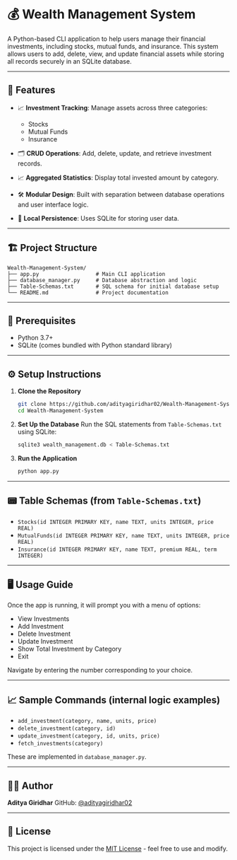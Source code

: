 # 💰 Wealth Management System

A Python-based CLI application to help users manage their financial investments, including stocks, mutual funds, and insurance. This system allows users to add, delete, view, and update financial assets while storing all records securely in an SQLite database.

---

## 🚀 Features

* 📈 **Investment Tracking**: Manage assets across three categories:

  * Stocks
  * Mutual Funds
  * Insurance
* 🗂️ **CRUD Operations**: Add, delete, update, and retrieve investment records.
* 📈 **Aggregated Statistics**: Display total invested amount by category.
* 🛠️ **Modular Design**: Built with separation between database operations and user interface logic.
* 📂 **Local Persistence**: Uses SQLite for storing user data.

---

## 🏗️ Project Structure

```
Wealth-Management-System/
├── app.py                  # Main CLI application
├── database_manager.py     # Database abstraction and logic
├── Table-Schemas.txt       # SQL schema for initial database setup
└── README.md               # Project documentation
```

---

## 🧰 Prerequisites

* Python 3.7+
* SQLite (comes bundled with Python standard library)

---

## ⚙️ Setup Instructions

1. **Clone the Repository**

   ```bash
   git clone https://github.com/adityagiridhar02/Wealth-Management-System.git
   cd Wealth-Management-System
   ```

2. **Set Up the Database**
   Run the SQL statements from `Table-Schemas.txt` using SQLite:

   ```bash
   sqlite3 wealth_management.db < Table-Schemas.txt
   ```

3. **Run the Application**

   ```bash
   python app.py
   ```

---

## 📟 Table Schemas (from `Table-Schemas.txt`)

* `Stocks(id INTEGER PRIMARY KEY, name TEXT, units INTEGER, price REAL)`
* `MutualFunds(id INTEGER PRIMARY KEY, name TEXT, units INTEGER, price REAL)`
* `Insurance(id INTEGER PRIMARY KEY, name TEXT, premium REAL, term INTEGER)`

---

## 🖥️ Usage Guide

Once the app is running, it will prompt you with a menu of options:

* View Investments
* Add Investment
* Delete Investment
* Update Investment
* Show Total Investment by Category
* Exit

Navigate by entering the number corresponding to your choice.

---

## 📈 Sample Commands (internal logic examples)

* `add_investment(category, name, units, price)`
* `delete_investment(category, id)`
* `update_investment(category, id, units, price)`
* `fetch_investments(category)`

These are implemented in `database_manager.py`.

---

## 🧑‍💻 Author

**Aditya Giridhar**
GitHub: [@adityagiridhar02](https://github.com/adityagiridhar02)

---

## 📝 License

This project is licensed under the [MIT License](LICENSE) - feel free to use and modify.
